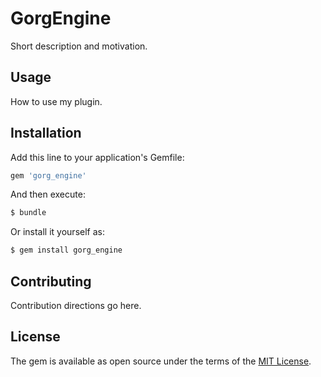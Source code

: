 # GorgEngine
Short description and motivation.

## Usage
How to use my plugin.

## Installation
Add this line to your application's Gemfile:

```ruby
gem 'gorg_engine'
```

And then execute:
```bash
$ bundle
```

Or install it yourself as:
```bash
$ gem install gorg_engine
```

## Contributing
Contribution directions go here.

## License
The gem is available as open source under the terms of the [MIT License](http://opensource.org/licenses/MIT).

